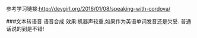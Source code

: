 参考学习链接:http://devgirl.org/2016/01/08/speaking-with-cordova/

###文本转语音
语音合成
效果:机器声较重,如果作为英语单词发音还是欠妥.
普通话说的到是不错!

